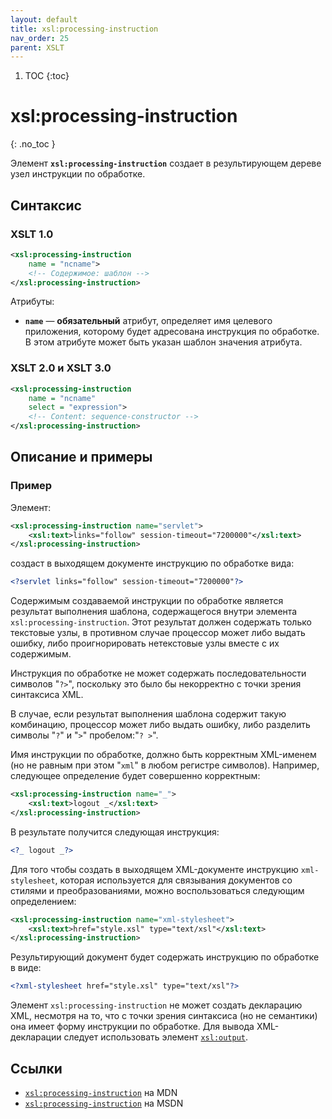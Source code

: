 ```yaml
---
layout: default
title: xsl:processing-instruction
nav_order: 25
parent: XSLT
---
```


<!-- prettier-ignore-start -->
1. TOC
{:toc}

# xsl:processing-instruction
{: .no_toc }
<!-- prettier-ignore-end -->

Элемент **`xsl:processing-instruction`** создает в результирующем дереве узел инструкции по обработке.

## Синтаксис

### XSLT 1.0

```xml
<xsl:processing-instruction
    name = "ncname">
    <!-- Содержимое: шаблон -->
</xsl:processing-instruction>
```

Атрибуты:

- **`name`** — **обязательный** атрибут, определяет имя целевого приложения, которому будет адресована инструкция по обработке. В этом атрибуте может быть указан шаблон значения атрибута.

### XSLT 2.0 и XSLT 3.0

```xml
<xsl:processing-instruction
    name = "ncname"
    select = "expression">
    <!-- Content: sequence-constructor -->
</xsl:processing-instruction>
```

## Описание и примеры

### Пример

Элемент:

```xml
<xsl:processing-instruction name="servlet">
    <xsl:text>links="follow" session-timeout="7200000"</xsl:text>
</xsl:processing-instruction>
```

создаст в выходящем документе инструкцию по обработке вида:

```xml
<?servlet links="follow" session-timeout="7200000"?>
```

Содержимым создаваемой инструкции по обработке является результат выполнения шаблона, содержащегося внутри элемента `xsl:processing-instruction`. Этот результат должен содержать только текстовые узлы, в противном случае процессор может либо выдать ошибку, либо проигнорировать нетекстовые узлы вместе с их содержимым.

Инструкция по обработке не может содержать последовательности символов "`?>`", поскольку это было бы некорректно с точки зрения синтаксиса XML.

В случае, если результат выполнения шаблона содержит такую комбинацию, процессор может либо выдать ошибку, либо разделить символы "`?`" и "`>`" пробелом:"`? >`".

Имя инструкции по обработке, должно быть корректным XML-именем (но не равным при этом "`xml`" в любом регистре символов). Например, следующее определение будет совершенно корректным:

```xml
<xsl:processing-instruction name="_">
    <xsl:text>logout _</xsl:text>
</xsl:processing-instruction>
```

В результате получится следующая инструкция:

```xml
<?_ logout _?>
```

Для того чтобы создать в выходящем XML-документе инструкцию `xml-stylesheet`, которая используется для связывания документов со стилями и преобразованиями, можно воспользоваться следующим определением:

```xml
<xsl:processing-instruction name="xml-stylesheet">
    <xsl:text>href="style.xsl" type="text/xsl"</xsl:text>
</xsl:processing-instruction>
```

Результирующий документ будет содержать инструкцию по обработке в виде:

```xml
<?xml-stylesheet href="style.xsl" type="text/xsl"?>
```

Элемент `xsl:processing-instruction` не может создать декларацию XML, несмотря на то, что с точки зрения синтаксиса (но не семантики) она имеет форму инструкции по обработке. Для вывода XML-декларации следует использовать элемент [`xsl:output`](/xslt/xsl-output/).

## Ссылки

- [`xsl:processing-instruction`](https://developer.mozilla.org/en/XSLT/processing-instruction) на MDN
- [`xsl:processing-instruction`](https://msdn.microsoft.com/en-us/library/ms256461.aspx) на MSDN
